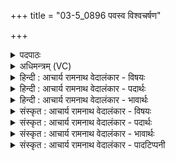 +++
title = "03-5_0896 पवस्व विश्वचर्षण"

+++
<details><summary>पदपाठः</summary>

प꣡व꣢꣯स्व। वि꣣श्चर्षणे। विश्व। चर्षणे। आ꣢। म꣣ही꣡इति꣢। रो꣡द꣢꣯सी꣣इ꣡ति꣢। पृ꣣ण। उषाः꣢। सू꣡र्यः꣢꣯। न। र꣣श्मि꣡भिः꣢। ८९६।
</details>

<details><summary>अधिमन्त्रम् (VC)</summary>

- पवमानः सोमः
- मेध्यातिथिः काण्वः
- गायत्री
- षड्जः
</details>

<details><summary>हिन्दी : आचार्य रामनाथ वेदालंकार - विषयः</summary>

अगले मन्त्र में फिर उन्हीं का विषय कहा गया है।
</details>

<details><summary>हिन्दी : आचार्य रामनाथ वेदालंकार - पदार्थः</summary>

पदार्थान्वय -  हे (विश्वचर्षणे) विश्व ब्रह्माण्ड के द्रष्टा परमात्मन् वा सब विद्याओं के द्रष्टा आचार्य ! आप पवस्व अन्तःप्रकाश एवं ज्ञानरस को प्रवाहित करो। उससे (मही रोदसी) महिमामय आत्मा और मन को (आपृण) पूर्ण कर दो, (न) जैसे (उषाः) उषा और (सूर्यः) सूर्य (रश्मिभिः) किरणों से (मही रोदसी) महान् द्यावापृथिवी को पूर्ण करते हैं ॥५॥ यहाँ श्लिष्टोपमालङ्कार है ॥५॥
</details>

<details><summary>हिन्दी : आचार्य रामनाथ वेदालंकार - भावार्थः</summary>

भावार्थ -  जैसे उषा और सूर्य के प्रकाश से द्यावापृथिवी भर जाते हैं, वैसी ही परमात्मा और आचार्य द्वारा दी गयी दिव्य अन्तर्ज्योति तथा ज्ञानज्योति से मनुष्य के आत्मा और मन परिपूर्ण होते हैं ॥५॥
</details>

<details><summary>संस्कृत : आचार्य रामनाथ वेदालंकार - विषयः</summary>

अथ पुनरपि तयोरेव विषयः प्रोच्यते।
</details>

<details><summary>संस्कृत : आचार्य रामनाथ वेदालंकार - पदार्थः</summary>

पदार्थान्वय -  हे (विश्वचर्षणे) विश्वब्रह्माण्डस्य द्रष्टः परमात्मन्, सर्वासां विद्यानां द्रष्टः आचार्य वा ! त्वम् (पवस्व) अन्तःप्रकाशं ज्ञानरसं वा प्रवाहय, तेन (मही रोदसी) महती आत्ममनसी (आ पृण) परिपूरय, (न) यथा (उषाः) प्रभातकान्तिः (सूर्यः) आदित्यश्च (रश्मिभिः) किरणैः (मही रोदसी) महत्यौ द्यावापृथिव्यौ आपृणाति ॥५॥ अत्र श्लिष्टोपमालङ्कारः ॥५॥
</details>

<details><summary>संस्कृत : आचार्य रामनाथ वेदालंकार - भावार्थः</summary>

भावार्थ -  यथोषसः सूर्यस्य च प्रकाशेन द्यावापृथिव्यौ प्रयूर्येते तथैव परमात्मनाचार्येण च प्रदत्तेन दिव्येनान्तर्ज्योतिषा ज्ञानज्योतिषा च मनुष्यस्यात्मा मनश्च परिपूर्येते ॥५॥
</details>

<details><summary>संस्कृत : आचार्य रामनाथ वेदालंकार - पादटिप्पनी</summary>

टिप्पनी -   १. ऋ० ९।४१।५।
</details>